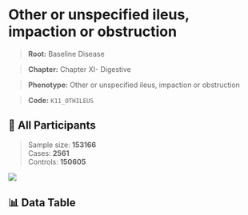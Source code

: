 # Other or unspecified ileus, impaction or obstruction

> **Root:** Baseline Disease  

> **Chapter:** Chapter XI- Digestive  

> **Phenotype:** Other or unspecified ileus, impaction or obstruction  

> **Code:** `K11_OTHILEUS`

## 🧪 All Participants  
> Sample size: **153166**  
> Cases: **2561**  
> Controls: **150605**
<img src="/Sensitive/Figures/ALL/Incidence/K11_OTHILEUS.png"/>

## 📊 Data Table
<CsvTableMRF src="/Sensitive/Data/ALL/Incidence/COX_K11_OTHILEUS.csv"/>

